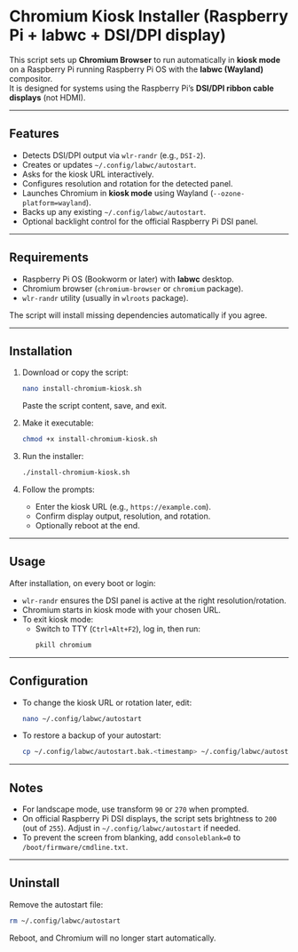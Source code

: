 # Chromium Kiosk Installer (Raspberry Pi + labwc + DSI/DPI display)

This script sets up **Chromium Browser** to run automatically in **kiosk mode** on a Raspberry Pi running Raspberry Pi OS with the **labwc (Wayland)** compositor.  
It is designed for systems using the Raspberry Pi’s **DSI/DPI ribbon cable displays** (not HDMI).  

---

## Features
- Detects DSI/DPI output via `wlr-randr` (e.g., `DSI-2`).
- Creates or updates `~/.config/labwc/autostart`.
- Asks for the kiosk URL interactively.
- Configures resolution and rotation for the detected panel.
- Launches Chromium in **kiosk mode** using Wayland (`--ozone-platform=wayland`).
- Backs up any existing `~/.config/labwc/autostart`.
- Optional backlight control for the official Raspberry Pi DSI panel.

---

## Requirements
- Raspberry Pi OS (Bookworm or later) with **labwc** desktop.
- Chromium browser (`chromium-browser` or `chromium` package).
- `wlr-randr` utility (usually in `wlroots` package).

The script will install missing dependencies automatically if you agree.

---

## Installation
1. Download or copy the script:
   ```bash
   nano install-chromium-kiosk.sh
   ```
   Paste the script content, save, and exit.

2. Make it executable:
   ```bash
   chmod +x install-chromium-kiosk.sh
   ```

3. Run the installer:
   ```bash
   ./install-chromium-kiosk.sh
   ```

4. Follow the prompts:
   - Enter the kiosk URL (e.g., `https://example.com`).
   - Confirm display output, resolution, and rotation.
   - Optionally reboot at the end.

---

## Usage
After installation, on every boot or login:
- `wlr-randr` ensures the DSI panel is active at the right resolution/rotation.
- Chromium starts in kiosk mode with your chosen URL.
- To exit kiosk mode:
  - Switch to TTY (`Ctrl+Alt+F2`), log in, then run:
    ```bash
    pkill chromium
    ```

---

## Configuration
- To change the kiosk URL or rotation later, edit:
  ```bash
  nano ~/.config/labwc/autostart
  ```

- To restore a backup of your autostart:
  ```bash
  cp ~/.config/labwc/autostart.bak.<timestamp> ~/.config/labwc/autostart
  ```

---

## Notes
- For landscape mode, use transform `90` or `270` when prompted.
- On official Raspberry Pi DSI displays, the script sets brightness to `200` (out of `255`). Adjust in `~/.config/labwc/autostart` if needed.
- To prevent the screen from blanking, add `consoleblank=0` to `/boot/firmware/cmdline.txt`.

---

## Uninstall
Remove the autostart file:
```bash
rm ~/.config/labwc/autostart
```

Reboot, and Chromium will no longer start automatically.
